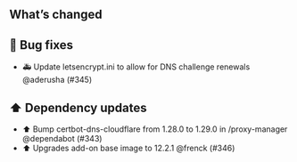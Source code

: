 ## What’s changed

## 🐛 Bug fixes

- 🚑 Update letsencrypt.ini to allow for DNS challenge renewals @aderusha (#345)

## ⬆️ Dependency updates

- ⬆️ Bump certbot-dns-cloudflare from 1.28.0 to 1.29.0 in /proxy-manager @dependabot (#343)
- ⬆️ Upgrades add-on base image to 12.2.1 @frenck (#346)
